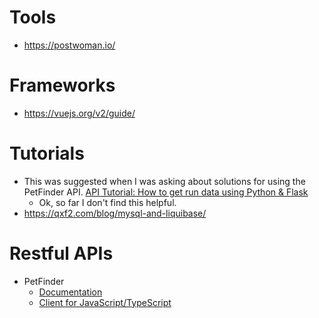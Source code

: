 # Tools
* https://postwoman.io/

# Frameworks
* https://vuejs.org/v2/guide/

# Tutorials
* This was suggested when I was asking about solutions for using the PetFinder API. [API Tutorial: How to get run data using Python & Flask](https://help.parsehub.com/hc/en-us/articles/217751808-API-Tutorial-How-to-get-run-data-using-Python-Flask)
  * Ok, so far I don't find this helpful.
* https://qxf2.com/blog/mysql-and-liquibase/

# Restful APIs
* PetFinder 
  * [Documentation](https://www.petfinder.com/developers/v2/docs/)
  * [Client for JavaScript/TypeScript](https://github.com/petfinder-com/petfinder-js-sdk)
